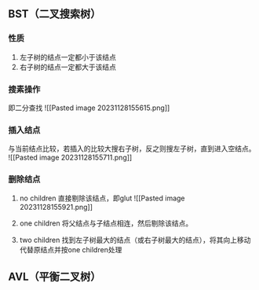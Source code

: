 ## BST（二叉搜索树）
### 性质
1. 左子树的结点一定都小于该结点
2. 右子树的结点一定都大于该结点
### 搜素操作
即二分查找
![[Pasted image 20231128155615.png]]
### 插入结点
与当前结点比较，若插入的比较大搜右子树，反之则搜左子树，直到进入空结点。
![[Pasted image 20231128155711.png]]



### 删除结点

1. no children
直接剔除该结点，即glut
![[Pasted image 20231128155921.png]]

2. one children
将父结点与子结点相连，然后剔除该结点。

3. two children
找到左子树最大的结点（或右子树最大的结点），将其向上移动代替原结点并按one children处理

## AVL（平衡二叉树）